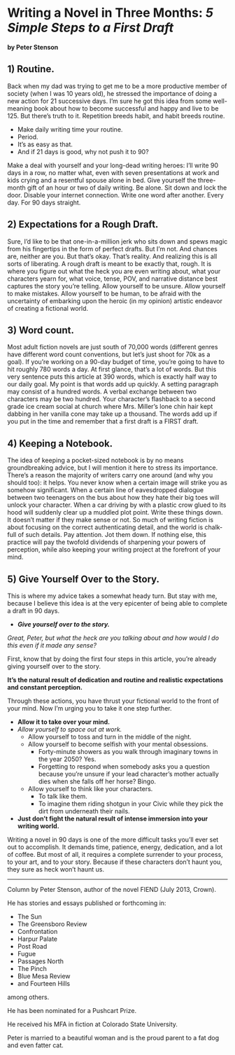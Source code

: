 # __Writing a Novel in Three Months__: *5 Simple Steps to a First Draft*

__by Peter Stenson__

## 1) Routine.

Back when my dad was trying to get me to be a more productive member of society (when I was 10 years old), he stressed the importance of doing a new action for 21 successive days. I’m sure he got this idea from some well-meaning book about how to become successful and happy and live to be 125. But there’s truth to it. Repetition breeds habit, and habit breeds routine.

- Make daily writing time your routine.
- Period.
- It’s as easy as that.
- And if 21 days is good, why not push it to 90?

Make a deal with yourself and your long-dead writing heroes: I’ll write 90 days in a row, no matter what, even with seven presentations at work and kids crying and a resentful spouse alone in bed. Give yourself the three-month gift of an hour or two of daily writing. Be alone. Sit down and lock the door. Disable your internet connection. Write one word after another. Every day. For 90 days straight.

## 2) Expectations for a Rough Draft.

Sure, I’d like to be that one-in-a-million jerk who sits down and spews magic from his fingertips in the form of perfect drafts. But I’m not. And chances are, neither are you. But that’s okay. That’s reality. And realizing this is all sorts of liberating. A rough draft is meant to be exactly that, rough. It is where you figure out what the heck you are even writing about, what your characters yearn for, what voice, tense, POV, and narrative distance best captures the story you’re telling. Allow yourself to be unsure. Allow yourself to make mistakes. Allow yourself to be human, to be afraid with the uncertainty of embarking upon the heroic (in my opinion) artistic endeavor of creating a fictional world.


## 3) Word count.

Most adult fiction novels are just south of 70,000 words (different genres have different word count conventions, but let’s just shoot for 70k as a goal). If you’re working on a 90-day budget of time, you’re going to have to hit roughly 780 words a day. At first glance, that’s a lot of words. But this very sentence puts this article at 390 words, which is exactly half way to our daily goal. My point is that words add up quickly. A setting paragraph may consist of a hundred words. A verbal exchange between two characters may be two hundred. Your character’s flashback to a second grade ice cream social at church where Mrs. Miller’s lone chin hair kept dabbing in her vanilla cone may take up a thousand. The words add up if you put in the time and remember that a first draft is a FIRST draft.

## 4) Keeping a Notebook.

The idea of keeping a pocket-sized notebook is by no means groundbreaking advice, but I will mention it here to stress its importance. There’s a reason the majority of writers carry one around (and why you should too): it helps. You never know when a certain image will strike you as somehow significant. When a certain line of eavesdropped dialogue between two teenagers on the bus about how they hate their big toes will unlock your character. When a car driving by with a plastic crow glued to its hood will suddenly clear up a muddled plot point. Write these things down. It doesn’t matter if they make sense or not. So much of writing fiction is about focusing on the correct authenticating detail, and the world is chalk-full of such details. Pay attention. Jot them down. If nothing else, this practice will pay the twofold dividends of sharpening your powers of perception, while also keeping your writing project at the forefront of your mind.

## 5) Give Yourself Over to the Story.

This is where my advice takes a somewhat heady turn. But stay with me, because I believe this idea is at the very epicenter of being able to complete a draft in 90 days.

- __*Give yourself over to the story.*__

*Great, Peter, but what the heck are you talking about and how would I do this even if it made any sense?*

First, know that by doing the first four steps in this article, you’re already giving yourself over to the story.

__It’s the natural result of dedication and routine and realistic expectations and constant perception.__

Through these actions, you have thrust your fictional world to the front of your mind. Now I’m urging you to take it one step further.

- __Allow it to take over your mind.__
- *Allow yourself to space out at work.*
  - Allow yourself to toss and turn in the middle of the night.
  - Allow yourself to become selfish with your mental obsessions.
    - Forty-minute showers as you walk through imaginary towns in the year 2050? Yes.
    - Forgetting to respond when somebody asks you a question because you’re unsure if your lead character’s mother actually dies when she falls off her horse? Bingo.
  - Allow yourself to think like your characters.
    - To talk like them.
    - To imagine them riding shotgun in your Civic while they pick the dirt from underneath their nails.
- __Just don’t fight the natural result of intense immersion into your writing world.__

Writing a novel in 90 days is one of the more difficult tasks you’ll ever set out to accomplish. It demands time, patience, energy, dedication, and a lot of coffee. But most of all, it requires a complete surrender to your process, to your art, and to your story. Because if these characters don’t haunt you, they sure as heck won’t haunt us.

---

Column by Peter Stenson, author of the novel FIEND (July 2013, Crown).

He has stories and essays published or forthcoming in:

- The Sun
- The Greensboro Review
- Confrontation
- Harpur Palate
- Post Road
- Fugue
- Passages North
- The Pinch
- Blue Mesa Review
- and Fourteen Hills

among others.

He has been nominated for a Pushcart Prize.

He received his MFA in fiction at Colorado State University.

Peter is married to a beautiful woman and is the proud parent to a fat dog and even fatter cat.

